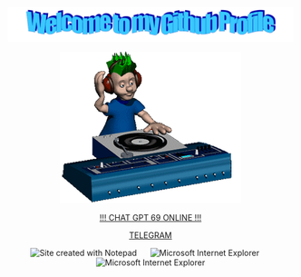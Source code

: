 ![Header](https://github.com/m4deme1ns4ne/m4deme1ns4ne/blob/main/assets/welcome.png)



<p align="center">
  <img width="320" height="267" src="https://github.com/m4deme1ns4ne/m4deme1ns4ne/blob/main/assets/music.gif">
</p>


<p align="center">
  <a href="https://www.youtube.com/watch?v=dQw4w9WgXcQ">!!! CHAT GPT 69 ONLINE !!!
</p>

<p align="center">
  <a href="https://t.me/m4demeinsane">TELEGRAM</a>
</p>





<!-- Footer -->

<div align="center">


<img src="https://raw.githubusercontent.com/BrunnerLivio/brunnerlivio/master/images/notepad.gif" alt="Site created with Notepad" height="30" />
<!-- "margin-right: whatever;" -->
<span>&nbsp;&nbsp;&nbsp;&nbsp;</span>  
<img src="https://raw.githubusercontent.com/BrunnerLivio/brunnerlivio/master/images/ie_logo.gif" alt="Microsoft Internet Explorer" />
<span>&nbsp;&nbsp;&nbsp;&nbsp;</span>  
<img src="https://raw.githubusercontent.com/BrunnerLivio/brunnerlivio/master/images/noframes.gif" alt="Microsoft Internet Explorer" />

</div>
